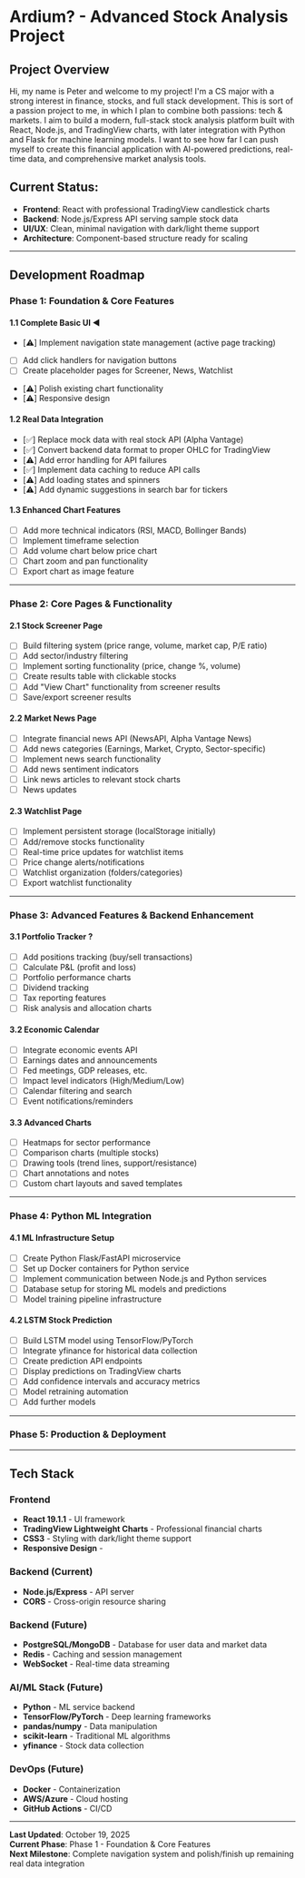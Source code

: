 # Ardium? - Advanced Stock Analysis Project

## Project Overview
Hi, my name is Peter and welcome to my project!
I'm a CS major with a strong interest in finance, stocks, and full stack development.
This is sort of a passion project to me, in which I plan to combine both passions: tech & markets. I aim to build a modern, full-stack stock analysis platform built with React, Node.js, and TradingView charts, with later integration with Python and Flask for machine learning models. I want to see how far I can push myself to create this financial application with AI-powered predictions, real-time data, and comprehensive market analysis tools.

## Current Status:
- **Frontend**: React with professional TradingView candlestick charts
- **Backend**: Node.js/Express API serving sample stock data
- **UI/UX**: Clean, minimal navigation with dark/light theme support
- **Architecture**: Component-based structure ready for scaling

---

## Development Roadmap

### **Phase 1: Foundation & Core Features** 

#### **1.1 Complete Basic UI** ◄
- [⚠️] Implement navigation state management (active page tracking)
- [ ] Add click handlers for navigation buttons
- [ ] Create placeholder pages for Screener, News, Watchlist
- [⚠️] Polish existing chart functionality
- [⚠️] Responsive design

#### **1.2 Real Data Integration**
- [✅] Replace mock data with real stock API (Alpha Vantage)
- [✅] Convert backend data format to proper OHLC for TradingView
- [⚠️] Add error handling for API failures
- [✅] Implement data caching to reduce API calls
- [⚠️] Add loading states and spinners
- [⚠️] Add dynamic suggestions in search bar for tickers

#### **1.3 Enhanced Chart Features**
- [ ] Add more technical indicators (RSI, MACD, Bollinger Bands)
- [ ] Implement timeframe selection
- [ ] Add volume chart below price chart
- [ ] Chart zoom and pan functionality
- [ ] Export chart as image feature

---

### **Phase 2: Core Pages & Functionality**

#### **2.1 Stock Screener Page**
- [ ] Build filtering system (price range, volume, market cap, P/E ratio)
- [ ] Add sector/industry filtering
- [ ] Implement sorting functionality (price, change %, volume)
- [ ] Create results table with clickable stocks
- [ ] Add "View Chart" functionality from screener results
- [ ] Save/export screener results

#### **2.2 Market News Page**
- [ ] Integrate financial news API (NewsAPI, Alpha Vantage News)
- [ ] Add news categories (Earnings, Market, Crypto, Sector-specific)
- [ ] Implement news search functionality
- [ ] Add news sentiment indicators
- [ ] Link news articles to relevant stock charts
- [ ] News updates

#### **2.3 Watchlist Page**
- [ ] Implement persistent storage (localStorage initially)
- [ ] Add/remove stocks functionality
- [ ] Real-time price updates for watchlist items
- [ ] Price change alerts/notifications
- [ ] Watchlist organization (folders/categories)
- [ ] Export watchlist functionality

---

### **Phase 3: Advanced Features & Backend Enhancement**

#### **3.1 Portfolio Tracker** ?
- [ ] Add positions tracking (buy/sell transactions)
- [ ] Calculate P&L (profit and loss)
- [ ] Portfolio performance charts
- [ ] Dividend tracking
- [ ] Tax reporting features
- [ ] Risk analysis and allocation charts

#### **3.2 Economic Calendar**
- [ ] Integrate economic events API
- [ ] Earnings dates and announcements
- [ ] Fed meetings, GDP releases, etc.
- [ ] Impact level indicators (High/Medium/Low)
- [ ] Calendar filtering and search
- [ ] Event notifications/reminders

#### **3.3 Advanced Charts**
- [ ] Heatmaps for sector performance
- [ ] Comparison charts (multiple stocks)
- [ ] Drawing tools (trend lines, support/resistance)
- [ ] Chart annotations and notes
- [ ] Custom chart layouts and saved templates

---

### **Phase 4: Python ML Integration** 

#### **4.1 ML Infrastructure Setup**
- [ ] Create Python Flask/FastAPI microservice
- [ ] Set up Docker containers for Python service
- [ ] Implement communication between Node.js and Python services
- [ ] Database setup for storing ML models and predictions
- [ ] Model training pipeline infrastructure

#### **4.2 LSTM Stock Prediction**
- [ ] Build LSTM model using TensorFlow/PyTorch
- [ ] Integrate yfinance for historical data collection
- [ ] Create prediction API endpoints
- [ ] Display predictions on TradingView charts
- [ ] Add confidence intervals and accuracy metrics
- [ ] Model retraining automation
- [ ] Add further models

---

### **Phase 5: Production & Deployment** 
---

##  Tech Stack

### **Frontend**
- **React 19.1.1** - UI framework
- **TradingView Lightweight Charts** - Professional financial charts
- **CSS3** - Styling with dark/light theme support
- **Responsive Design** - 

### **Backend (Current)**
- **Node.js/Express** - API server
- **CORS** - Cross-origin resource sharing

### **Backend (Future)**
- **PostgreSQL/MongoDB** - Database for user data and market data
- **Redis** - Caching and session management
- **WebSocket** - Real-time data streaming

### **AI/ML Stack (Future)**
- **Python** - ML service backend
- **TensorFlow/PyTorch** - Deep learning frameworks
- **pandas/numpy** - Data manipulation
- **scikit-learn** - Traditional ML algorithms
- **yfinance** - Stock data collection

### **DevOps (Future)**
- **Docker** - Containerization
- **AWS/Azure** - Cloud hosting
- **GitHub Actions** - CI/CD

---

**Last Updated**: October 19, 2025  
**Current Phase**: Phase 1 - Foundation & Core Features  
**Next Milestone**: Complete navigation system and polish/finish up remaining real data integration